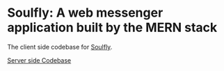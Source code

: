 # Soulfly: A web messenger application built by the MERN stack

The client side codebase for [Soulfly](https://soulfly.netlify.app/).

[Server side Codebase](https://github.com/salman-abedin/soulfly-server)
